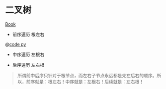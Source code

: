 # 二叉树

[Book](https://leetcode-cn.com/leetbook/detail/data-structure-binary-tree/)

- 前序遍历 根左右

@[code py](144二叉树的前序遍历.py)

- 中序遍历 左根右


- 后序遍历 左右根

> 所谓前中后序只针对于根节点，而左右子节点永远都是先左后右的顺序。所以，前序就是：根左右！中序就是：左根右！后续就是：左右根！

